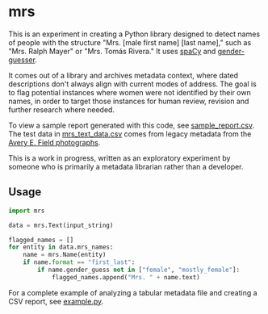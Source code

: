 # mrs

This is an experiment in creating a Python library designed to detect names of people with the structure "Mrs. \[male first name\] \[last name\]," such as "Mrs. Ralph Mayer" or "Mrs. Tomás Rivera." It uses [spaCy](https://spacy.io/) and [gender-guesser](https://pypi.org/project/gender-guesser/). 

It comes out of a library and archives metadata context, where dated descriptions don't always align with current modes of address. The goal is to flag potential instances where women were not identified by their own names, in order to target those instances for human review, revision and further research where needed. 

To view a sample report generated with this code, see [sample_report.csv](https://github.com/ngeraci/mrs_names/blob/master/data/sample_report.csv). The test data in [mrs_text_data.csv](https://github.com/ngeraci/mrs_names/blob/master/data/mrs_test_data.csv) comes from legacy metadata from the [Avery E. Field photographs](https://calisphere.org/collections/92/).

This is a work in progress, written as an exploratory experiment by someone who is primarily a metadata librarian rather than a developer.

## Usage
```python
import mrs

data = mrs.Text(input_string)

flagged_names = []
for entity in data.mrs_names:
    name = mrs.Name(entity)
    if name.format == "first_last":
        if name.gender_guess not in ["female", "mostly_female"]:
            flagged_names.append("Mrs. " + name.text)

```
For a complete example of analyzing a tabular metadata file and creating a CSV report, see [example.py](https://github.com/ngeraci/mrs_names/blob/master/example.py).